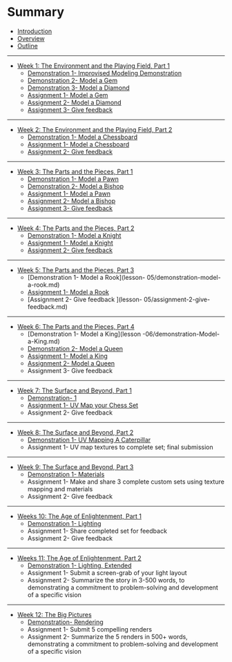 # Summary

* [Introduction](README.md)
* [Overview](overview.md)
* [Outline](outline.md)

---

* [Week 1: The Environment and the Playing Field, Part 1](lesson-01.md)
  * [Demonstration 1- Improvised Modeling Demonstration](lesson-01/demonstration-improvised-modeling-demonstration.md)
  * [Demonstration 2- Model a Gem](lesson-01/assignment-01-model-a-gem.md)
  * [Demonstration 3- Model a Diamond](lesson-01/assignment-02-model-a-diamond.md)
  * [Assignment 1- Model a Gem](lesson-01/assignment-1-model-a-gem.md)
  * [Assignment 2- Model a Diamond](lesson-01/assignment-2-model-a-diamond.md)
  * [Assignment 3- Give feedback](lesson-01/assignment-3-give-feedback.md)

---

* [Week 2: The Environment and the Playing Field, Part 2](lesson-02.md)
  * [Demonstration 1- Model a Chessboard](lesson-02/demonstration-.md)
  * [Assignment 1- Model a Chessboard](lesson-02/assignment-1-model-a-chessboard.md)
  * [Assignment 2- Give feedback](lesson-02/assignment-2-give-feedback.md)

---

* [Week 3: The Parts and the Pieces, Part 1](lesson-03.md)
  * [Demonstration 1- Model a Pawn](lesson-03/demonstration-model-a-pawn.md)
  * [Demonstration 2- Model a Bishop](lesson-03/demonstration-model-a-bishop.md)
  * [Assignment 1- Model a Pawn](lesson-03/assignment-1-model-a-pawn.md)
  * [Assignment 2- Model a Bishop](lesson-03/assignment-2-model-a-bishop.md)
  * [Assignment 3- Give feedback](lesson-03/assignment-3-give-feedback.md)

---

* [Week 4: The Parts and the Pieces, Part 2](lesson-04.md)
  * [Demonstration 1- Model a Knight](lesson-04/demonstration-model-a-knight.md)
  * [Assignment 1- Model a Knight](lesson-04/assignment-01-model-a-knight.md)
  * [Assignment 2- Give feedback](lesson-04/assignment-2-give-feedback.md)

---

* [Week 5: The Parts and the Pieces, Part 3](lesson-05.md)
  * [Demonstration 1- Model a Rook](lesson-  05/demonstration-model-a-rook.md)
  * [Assignment 1- Model a Rook](lesson-05/assignment-01-model-a-rook.md)
  * [Assignment 2- Give feedback   ](lesson-  05/assignment-2-give-feedback.md)

---

* [Week 6: The Parts and the Pieces, Part 4](lesson-06.md)
  * [Demonstration 1- Model a King](lesson -06/demonstration-Model-a-King.md)
  * [Demonstration 2- Model a Queen](lesson-06/demonstration-Model-a-Queen.md)
  * [Assignment 1- Model a King](lesson-06/assignment-01-model-a-king.md)
  * [Assignment 2- Model a Queen](lesson-06/assignment-02-model-a-queen.md)
  * Assignment 3- Give feedback

---

* [Week 7: The Surface and Beyond, Part 1](lesson-07.md)
  * [Demonstration- 1](lesson-07/demonstration-.md)
  * [Assignment 1- UV Map your Chess Set](lesson-07/assignment-01-UV_Map_your_Chess_set.md)
  * Assignment 2- Give feedback

---

* [Week 8: The Surface and Beyond, Part 2](lesson-08.md)
  * [Demonstration 1- UV Mapping A Caterpillar ](lesson-08/demonstration-uv-mapping-a-caterpillar.md)
  * Assignment 1- UV map textures to complete set; final submission

---

* [Week 9: The Surface and Beyond, Part 3](lesson-09.md)
  * [Demonstration 1- Materials](lesson-09/demonstration-Materials.md)
  * Assignment 1- Make and share 3 complete custom sets using texture mapping and materials
  * Assignment 2- Give feedback

---

* [Weeks 10: The Age of Enlightenment, Part 1](lesson-10.md)
  * [Demonstration 1- Lighting](lesson-10/demonstration-Lighting.md)
  * Assignment 1- Share completed set for feedback
  * Assignment 2- Give feedback

---

* [Weeks 11: The Age of Enlightenment, Part 2](lesson-11.md)
  * [Demonstration 1- Lighting, Extended](lesson-11/demonstration-Lighting_Extended.md)
  * Assignment 1- Submit a screen-grab of your light layout 
  * Assignment 2- Summarize the story in 3-500 words, to demonstrating a commitment to problem-solving and development of a specific vision

---

* [Week 12: The Big Pictures](lesson-12.md)
  * [Demonstration- Rendering](lesson-12/demonstration-Rendering.md)
  * Assignment 1- Submit 5 compelling renders
  * Assignment 2- Summarize the 5 renders in 500+ words, demonstrating a commitment to problem-solving and development of a specific vision

